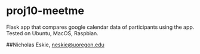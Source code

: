 # proj10-meetme
Flask app that compares google calendar data of participants using the app.
Tested on Ubuntu, MacOS, Raspbian.

##Nicholas Eskie, neskie@uoregon.edu
